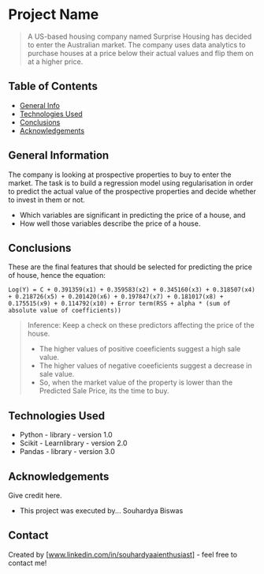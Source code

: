 # Project Name
> A US-based housing company named Surprise Housing has decided to enter the Australian market. The company uses data analytics to purchase houses at a price below their actual values and flip them on at a higher price.


## Table of Contents
* [General Info](#general-information)
* [Technologies Used](#technologies-used)
* [Conclusions](#conclusions)
* [Acknowledgements](#acknowledgements)

<!-- You can include any other section that is pertinent to your problem -->

## General Information
The company is looking at prospective properties to buy to enter the market. The task is to build a regression model using regularisation in order to predict the actual value of the prospective properties and decide whether to invest in them or not.
+ Which variables are significant in predicting the price of a house, and
+ How well those variables describe the price of a house.

<!-- You don't have to answer all the questions - just the ones relevant to your project. -->

## Conclusions
These are the final features that should be selected for predicting the price of house, hence the equation:
```
Log(Y) = C + 0.391359(x1) + 0.359583(x2) + 0.345160(x3) + 0.318507(x4) + 0.218726(x5) + 0.201420(x6) + 0.197847(x7) + 0.181017(x8) + 0.175515(x9) + 0.114792(x10) + Error term(RSS + alpha * (sum of absolute value of coefficients))
```
> Inference: Keep a check on these predictors affecting the price of the house.
> + The higher values of positive coeeficients suggest a high sale value.
> + The higher values of negative coeeficients suggest a decrease in sale value.
> + So, when the market value of the property is lower than the Predicted Sale Price, its the time to buy.

<!-- You don't have to answer all the questions - just the ones relevant to your project. -->


## Technologies Used
- Python - library - version 1.0
- Scikit - Learnlibrary - version 2.0
- Pandas - library - version 3.0

<!-- As the libraries versions keep on changing, it is recommended to mention the version of library used in this project -->

## Acknowledgements
Give credit here.
- This project was executed  by... Souhardya Biswas


## Contact
Created by [www.linkedin.com/in/souhardyaaienthusiast] - feel free to contact me!


<!-- Optional -->
<!-- ## License -->
<!-- This project is open source and available under the [... License](). -->

<!-- You don't have to include all sections - just the one's relevant to your project -->
